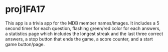 # proj1FA17
This app is a trivia app for the MDB member names/images. It includes a 5 second timer for each question, flashing green/red color for each answers, a statistics page which includes the longest streak and the last three correct answers, a stop button that ends the game, a score counter, and a start game button/page.
